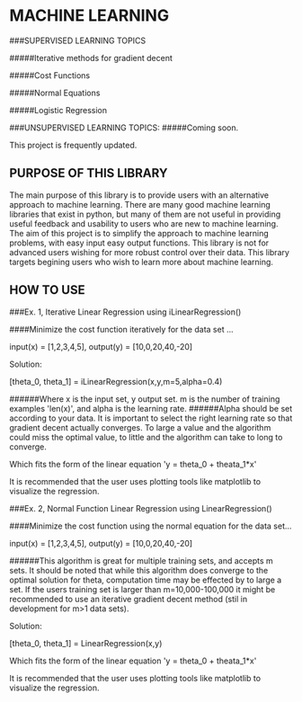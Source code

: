 # MACHINE LEARNING

###SUPERVISED LEARNING TOPICS

#####Iterative methods for gradient decent

#####Cost Functions

#####Normal Equations

#####Logistic Regression

###UNSUPERVISED LEARNING TOPICS:
#####Coming soon.

This project is frequently updated.

## PURPOSE OF THIS LIBRARY

The main purpose of this library is to provide users with an alternative approach to machine learning. There are many good machine learning libraries that exist in python, but many of them are not useful in providing useful feedback and usability to users who are new to machine learning. The aim of this project is to simplify the approach to machine learning problems, with easy input easy output functions. This library is not for advanced users wishing for more robust control over their data. This library targets begining users who wish to learn more about machine learning. 

## HOW TO USE


###Ex. 1, Iterative Linear Regression using iLinearRegression()

####Minimize the cost function iteratively for the data set ...

input(x) = [1,2,3,4,5], output(y) = [10,0,20,40,-20]

Solution:

[theta_0, theta_1] = iLinearRegression(x,y,m=5,alpha=0.4)

######Where x is the input set, y output set. m is the number of training examples 'len(x)', and alpha is the learning rate.
######Alpha should be set according to your data. It is important to select the right learning rate so that gradient decent actually converges. To large a value and the algorithm could miss the optimal value, to little and the algorithm can take to long to converge.

Which fits the form of the linear equation 'y = theta_0 + theata_1*x'

It is recommended that the user uses plotting tools like matplotlib to visualize the regression.


###Ex. 2, Normal Function Linear Regression using LinearRegression()

####Minimize the cost function using the normal equation for the data set...

input(x) = [1,2,3,4,5], output(y) = [10,0,20,40,-20]

######This algorithm is great for multiple training sets, and accepts m sets. It should be noted that while this algorithm does converge to the optimal solution for theta, computation time may be effected by to large a set. If the users training set is larger than m=10,000-100,000 it might be recommended to use an iterative gradient decent method (stil in development for m>1 data sets).

Solution:

[theta_0, theta_1] = LinearRegression(x,y)

Which fits the form of the linear equation 'y = theta_0 + theata_1*x'

It is recommended that the user uses plotting tools like matplotlib to visualize the regression.
